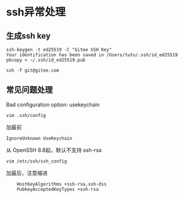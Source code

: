 # ssh异常处理

## 生成ssh key

```
ssh-keygen -t ed25519 -C "Gitee SSH Key"
Your identification has been saved in /Users/tutu/.ssh/id_ed25519
pbcopy < ~/.ssh/id_ed25519.pub

ssh -T git@gitee.com
```

## 常见问题处理

Bad configuration option: usekeychain

```
vim .ssh/config
```

加最前
```
IgnoreUnknown UseKeychain
```

从 OpenSSH 8.8起，默认不支持 ssh-rsa

```
vim /etc/ssh/ssh_config
```

加最后，注意缩进
```
    HostKeyAlgorithms +ssh-rsa,ssh-dss
    PubkeyAcceptedKeyTypes +ssh-rsa
```